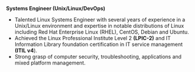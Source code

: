 **Systems Engineer (Unix/Linux/DevOps)**
- Talented Linux Systems Engineer with several years of experience in a Unix/Linux environment and expertise in notable distributions of Linux including Red Hat Enterprise Linux (RHEL), CentOS, Debian and Ubuntu. 
- Achieved the Linux Professional Institute Level 2 **(LPIC-2)** and IT Information Library foundation certification in IT service management **(ITIL v4**).
- Strong grasp of computer security, troubleshooting, applications and mixed platform management.
